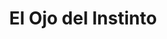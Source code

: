 ---
title: "El Ojo del Instinto"
description: "Esta pieza es una invitación a mirar más allá de lo visible. El ojo felino, vibrante y vertical, se convierte en símbolo de alerta, de misterio, de poder contenido. Cada línea del pelaje naranja guía la atención hacia ese centro hipnótico, donde la calma y la cacería se encuentran. Quise capturar la esencia del animal que observa sin ser visto, que decide sin anunciar. Es una obra sobre percepción, sobre lo que se revela cuando uno se atreve a sostener la mirada."
image: "@assets/projects/14.webp"
---